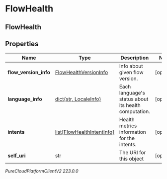 # FlowHealth

## FlowHealth

## Properties

|Name | Type | Description | Notes|
|------------ | ------------- | ------------- | -------------|
| **flow_version_info** | [FlowHealthVersionInfo](FlowHealthVersionInfo) | Info about given flow version. | [optional] |
| **language_info** | [dict(str, LocaleInfo)](LocaleInfo) | Each language&#39;s status about its health computation. | [optional] |
| **intents** | [list[FlowHealthIntentInfo]](FlowHealthIntentInfo) | Health metrics information for the intents. | [optional] |
| **self_uri** | str | The URI for this object | [optional] |



_PureCloudPlatformClientV2 223.0.0_
